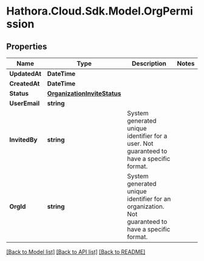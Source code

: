 # Hathora.Cloud.Sdk.Model.OrgPermission

## Properties

Name | Type | Description | Notes
------------ | ------------- | ------------- | -------------
**UpdatedAt** | **DateTime** |  | 
**CreatedAt** | **DateTime** |  | 
**Status** | [**OrganizationInviteStatus**](OrganizationInviteStatus.md) |  | 
**UserEmail** | **string** |  | 
**InvitedBy** | **string** | System generated unique identifier for a user. Not guaranteed to have a specific format. | 
**OrgId** | **string** | System generated unique identifier for an organization. Not guaranteed to have a specific format. | 

[[Back to Model list]](../README.md#documentation-for-models) [[Back to API list]](../README.md#documentation-for-api-endpoints) [[Back to README]](../README.md)

